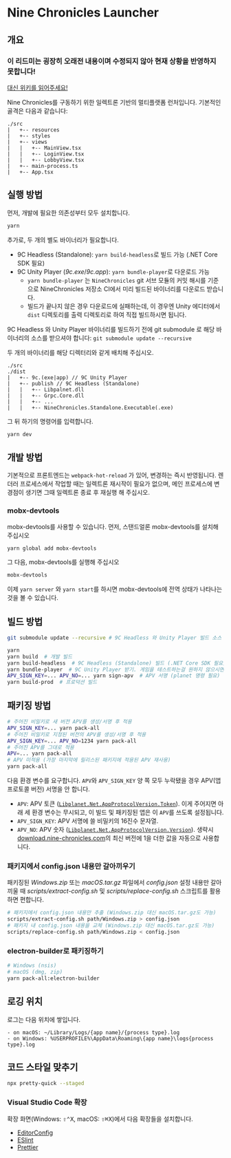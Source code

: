 # Nine Chronicles Launcher

## 개요

### 이 리드미는 굉장히 오래전 내용이며 수정되지 않아 현재 상황을 반영하지 못합니다!
[대신 위키를 읽어주세요!](https://github.com/planetarium/9c-launcher/wiki)

Nine Chronicles를 구동하기 위한 일렉트론 기반의 멀티플랫폼 런처입니다.
기본적인 골격은 다음과 같습니다:

```
./src
|   +-- resources
|   +-- styles
|   +-- views
|   |   +-- MainView.tsx
|   |   +-- LoginView.tsx
|   |   +-- LobbyView.tsx
|   +-- main-process.ts
|   +-- App.tsx
```

## 실행 방법

먼저, 개발에 필요한 의존성부터 모두 설치합니다.

```bash
yarn
```

추가로, 두 개의 별도 바이너리가 필요합니다.

- 9C Headless (Standalone): `yarn build-headless`로 빌드 가능
  (.NET Core SDK 필요)
- 9C Unity Player (_9c.exe_/_9c.app_): `yarn bundle-player`로 다운로드 가능
  - `yarn bundle-player` 는 `NineChronicles` git 서브 모듈의 커밋 해시를 기준으로 NineChronicles 저장소 CI에서 미리 빌드된 바이너리를 다운로드 받습니다.
  - 빌드가 끝나지 않은 경우 다운로드에 실패하는데, 이 경우엔 Unity 에디터에서 `dist` 디렉토리를 출력 디렉토리로 하여 직접 빌드하시면 됩니다.

9C Headless 와 Unity Player 바이너리를 빌드하기 전에 git submodule 로 해당 바이너리의 소스를 받으셔야 합니다: `git submodule update --recursive`

두 개의 바이너리를 해당 디렉터리와 같게 배치해 주십시오.

```
./src
./dist
|   +-- 9c.(exe|app) // 9C Unity Player
|   +-- publish // 9C Headless (Standalone)
|   |   +-- Libpalnet.dll
|   |   +-- Grpc.Core.dll
|   |   +-- ...
|   |   +-- NineChronicles.Standalone.Executable(.exe)
```

그 뒤 하기의 명령어를 입력합니다.

```javascript
yarn dev
```

## 개발 방법

기본적으로 프론트엔드는 `webpack-hot-reload` 가 있어, 변경하는 즉시 반영됩니다.
렌더러 프로세스에서 작업할 때는 일렉트론 재시작이 필요가 없으며, 메인 프로세스에 변경점이 생기면 그때 일렉트론 종료 후 재실행 해 주십시오.

### mobx-devtools

mobx-devtools를 사용할 수 있습니다. 먼저, 스탠드얼론 mobx-devtools를 설치해 주십시오

```sh
yarn global add mobx-devtools
```

그 다음, mobx-devtools를 실행해 주십시오

```sh
mobx-devtools
```

이제 `yarn server` 와 `yarn start`를 하시면 mobx-devtools에 전역 상태가 나타나는 것을 볼 수 있습니다.

## 빌드 방법

```bash
git submodule update --recursive # 9C Headless 와 Unity Player 빌드 소스 다운로드하기

yarn
yarn build  # 개발 빌드
yarn build-headless  # 9C Headless (Standalone) 빌드 (.NET Core SDK 필요)
yarn bundle-player  # 9C Unity Player 받기. 게임을 테스트하는걸 원하지 않으시면 건너뛰셔도 됩니다.
APV_SIGN_KEY=... APV_NO=... yarn sign-apv  # APV 서명 (planet 명령 필요)
yarn build-prod  # 프로덕션 빌드
```

## 패키징 방법

```bash
# 주어진 비밀키로 새 버전 APV를 생성/서명 후 적용
APV_SIGN_KEY=... yarn pack-all
# 주어진 비밀키로 지정된 버전의 APV를 생성/서명 후 적용
APV_SIGN_KEY=... APV_NO=1234 yarn pack-all
# 주어진 APV를 그대로 적용
APV=... yarn pack-all
# APV 미적용 (가장 마지막에 릴리스된 패키지에 적용된 APV 재사용)
yarn pack-all
```

다음 환경 변수를 요구합니다. `APV`와 `APV_SIGN_KEY` 양 쪽 모두 누락됐을 경우
APV(앱 프로토콜 버전) 서명을 안 합니다.

- `APV`: APV 토큰
  ([`Libplanet.Net.AppProtocolVersion.Token`][appprotocolversion.token]).
  이게 주어지면 아래 세 환경 변수는 무시되고, 이 빌드 및 패키징된 앱은 이 `APV`를
  쓰도록 설정됩니다.
- `APV_SIGN_KEY`: APV 서명에 쓸 비밀키의 16진수 문자열.
- `APV_NO`: APV 숫자
  ([`Libplanet.Net.AppProtocolVersion.Version`][appprotocolversion.version]).
  생략시 [download.nine-chronicles.com](https://download.nine-chronicles.com/)의
  최신 버전에 1을 더한 값을 자동으로 사용합니다.

[appprotocolversion.token]: https://docs.libplanet.io/master/api/Libplanet.Net.AppProtocolVersion.html#Libplanet_Net_AppProtocolVersion_Token
[appprotocolversion.version]: https://docs.libplanet.io/master/api/Libplanet.Net.AppProtocolVersion.html#Libplanet_Net_AppProtocolVersion_Version

### 패키지에서 config.json 내용만 갈아끼우기

패키징된 _Windows.zip_ 또는 _macOS.tar.gz_ 파일에서 _config.json_ 설정 내용만 갈아끼울 때
_scripts/extract-config.sh_ 및 _scripts/replace-config.sh_ 스크립트를 활용하면 편합니다.

```bash
# 패키지에서 config.json 내용만 추출 (Windows.zip 대신 macOS.tar.gz도 가능)
scripts/extract-config.sh path/Windows.zip > config.json
# 패키지 내 config.json 내용을 교체 (Windows.zip 대신 macOS.tar.gz도 가능)
scripts/replace-config.sh path/Windows.zip < config.json
```

### electron-builder로 패키징하기

```bash
# Windows (nsis)
# macOS (dmg, zip)
yarn pack-all:electron-builder
```

## 로깅 위치

로그는 다음 위치에 쌓입니다.

```
- on macOS: ~/Library/Logs/{app name}/{process type}.log
- on Windows: %USERPROFILE%\AppData\Roaming\{app name}\logs{process type}.log
```

## 코드 스타일 맞추기

```bash
npx pretty-quick --staged
```

### Visual Studio Code 확장

확장 화면(Windows: <kbd>⇧⌃X</kbd>, macOS: <kbd>⇧⌘X</kbd>)에서 다음 확장들을 설치합니다.

- [EditorConfig]
- [ESlint]
- [Prettier]

[editorconfig]: https://marketplace.visualstudio.com/items?itemName=EditorConfig.EditorConfig
[eslint]: https://marketplace.visualstudio.com/items?itemName=dbaeumer.vscode-eslint
[prettier]: https://marketplace.visualstudio.com/items?itemName=esbenp.prettier-vscode
